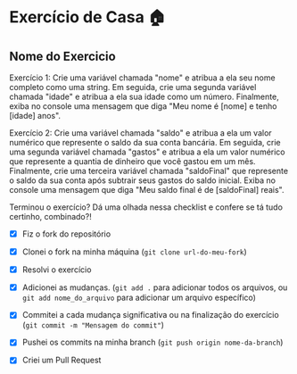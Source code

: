 # Exercício de Casa 🏠 

## Nome do Exercicio

Exercício 1:
Crie uma variável chamada "nome" e atribua a ela seu nome completo como uma string. Em seguida, crie uma segunda variável chamada "idade" e atribua a ela sua idade como um número. Finalmente, exiba no console uma mensagem que diga "Meu nome é [nome] e tenho [idade] anos".

Exercício 2:
Crie uma variável chamada "saldo" e atribua a ela um valor numérico que represente o saldo da sua conta bancária. Em seguida, crie uma segunda variável chamada "gastos" e atribua a ela um valor numérico que represente a quantia de dinheiro que você gastou em um mês. Finalmente, crie uma terceira variável chamada "saldoFinal" que represente o saldo da sua conta após subtrair seus gastos do saldo inicial. Exiba no console uma mensagem que diga "Meu saldo final é de [saldoFinal] reais".

Terminou o exercício? Dá uma olhada nessa checklist e confere se tá tudo certinho, combinado?!

- [x] Fiz o fork do repositório

- [x] Clonei o fork na minha máquina (`git clone url-do-meu-fork`)

- [x] Resolvi o exercício

- [x] Adicionei as mudanças. (`git add .` para adicionar todos os arquivos, ou `git add nome_do_arquivo` para adicionar um arquivo específico)

- [x] Commitei a cada mudança significativa ou na finalização do exercício (`git commit -m "Mensagem do commit"`)

- [x] Pushei os commits na minha branch (`git push origin nome-da-branch`)

- [x] Criei um Pull Request
